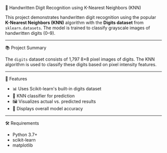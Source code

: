 🧠 Handwritten Digit Recognition using K-Nearest Neighbors (KNN)

This project demonstrates handwritten digit recognition using the popular **K-Nearest Neighbors (KNN)** algorithm with the **Digits dataset** from `sklearn.datasets`. The model is trained to classify grayscale images of handwritten digits (0–9).

---
📚 Project Summary

The `digits` dataset consists of 1,797 8×8 pixel images of digits. The KNN algorithm is used to classify these digits based on pixel intensity features.

---
🚀 Features

- 📊 Uses Scikit-learn's built-in digits dataset
- 🤖 KNN classifier for prediction
- 🖼 Visualizes actual vs. predicted results
- 🎯 Displays overall model accuracy

---
 🛠 Requirements

- Python 3.7+
- scikit-learn
- matplotlib


